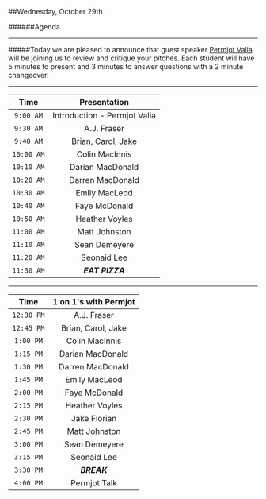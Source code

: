 ##Wednesday, October 29th

######Agenda

---

#####Today we are pleased to announce that guest speaker [Permjot Valia](https://twitter.com/permjotvalia) will be joining us to review and critique your pitches. Each student will have 5 minutes to present and 3 minutes to answer questions with a 2 minute changeover.

---

| Time          | Presentation                 |
|:-------------:|:----------------------------:|
| `9:00 AM`     | Introduction - Permjot Valia |
| `9:30 AM`     | A.J. Fraser                  |
| `9:40 AM`     | Brian, Carol, Jake           |
| `10:00 AM`    | Colin MacInnis               |
| `10:10 AM`    | Darian MacDonald             |
| `10:20 AM`    | Darren MacDonald             |
| `10:30 AM`    | Emily MacLeod                |
| `10:40 AM`    | Faye McDonald                |
| `10:50 AM`    | Heather Voyles               |
| `11:00 AM`    | Matt Johnston                |
| `11:10 AM`    | Sean Demeyere                |
| `11:20 AM`    | Seonaid Lee                  |
| `11:30 AM`    | ***EAT PIZZA***            |

----

| Time          | 1 on 1's with Permjot |
|:-------------:|:---------------------:|
| `12:30 PM`    | A.J. Fraser           |
| `12:45 PM`    | Brian, Carol, Jake    |
| `1:00 PM`     | Colin MacInnis        |
| `1:15 PM`     | Darian MacDonald      |
| `1:30 PM`     | Darren MacDonald      |
| `1:45 PM`     | Emily MacLeod         |
| `2:00 PM`     | Faye McDonald         |
| `2:15 PM`     | Heather Voyles        |
| `2:30 PM`     | Jake Florian          |
| `2:45 PM`     | Matt Johnston         |
| `3:00 PM`     | Sean Demeyere         |
| `3:15 PM`     | Seonaid Lee           |
| `3:30 PM`     | ***BREAK***          |
| `4:00 PM`     | Permjot Talk          |
